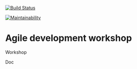[![Build Status](https://travis-ci.org/fltoledo/agile-developer-2017-test.svg?branch=master)](https://travis-ci.org/fltoledo/agile-developer-2017-test)

[![Maintainability](https://api.codeclimate.com/v1/badges/4d9b317600fe5bb3c689/maintainability)](https://codeclimate.com/github/fltoledo/agile-developer-2017-test/maintainability)

# Agile development workshop

Workshop

Doc